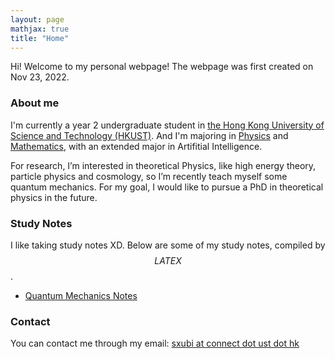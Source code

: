 ```yaml
---
layout: page
mathjax: true
title: "Home"
---
```


Hi! Welcome to my personal webpage! The webpage was first created on Nov 23, 2022.

### About me
I'm currently a year 2 undergraduate student in [the Hong Kong University of Science and Technology (HKUST)](https://hkust.edu.hk). And I'm majoring in [Physics](https://physics.ust.hk/) and [Mathematics](https://www.math.hkust.edu.hk/), with an extended major in Artifitial Intelligence.

For research, I’m interested in theoretical Physics, like high energy theory, particle physics and cosmology, so I’m recently teach myself some quantum mechanics. For my goal, I would like to pursue a PhD in theoretical physics in the future.

### Study Notes
I like taking study notes XD. Below are some of my study notes, compiled by $$LATEX$$.
* [Quantum Mechanics Notes](https://sxubi.github.io/Quantum_Mechanics_Notes.pdf)

### Contact
You can contact me through my email: <u>sxubi at connect dot ust dot hk</u>

